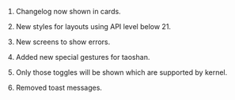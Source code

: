 1. Changelog now shown in cards.
 
2. New styles for layouts using API level below 21.
 
3. New screens to show errors.
 
4. Added new special gestures for taoshan.
 
5. Only those toggles will be shown which are supported by kernel.
 
6. Removed toast messages.
